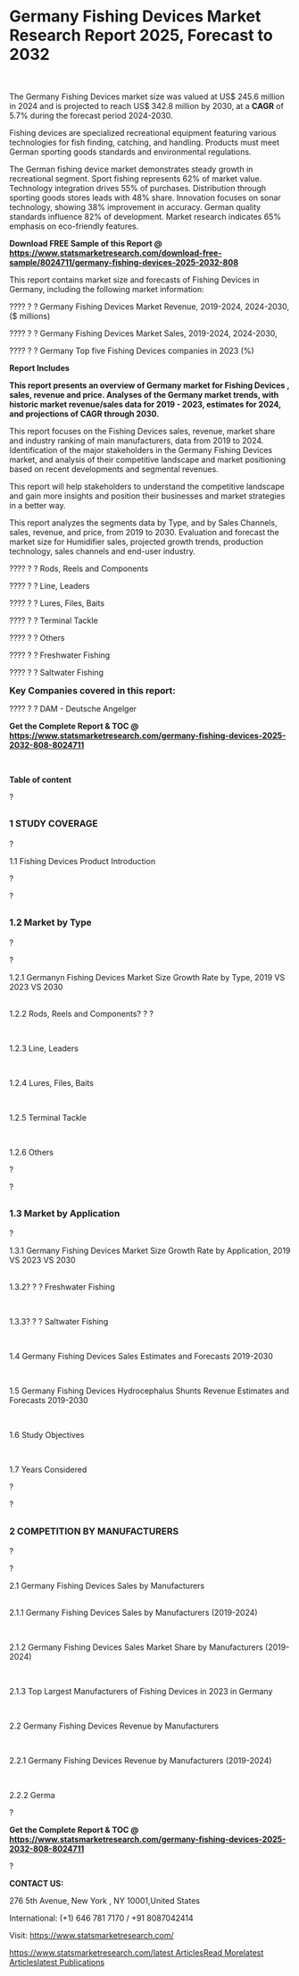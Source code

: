 <h1>Germany Fishing Devices Market Research Report 2025, Forecast to 2032</h1><br/><p>The Germany Fishing Devices market size was valued at US$ 245.6 million in 2024 and is projected to reach US$ 342.8 million by 2030, at a <strong>CAGR</strong> of 5.7% during the forecast period 2024-2030.</p>
 
 
 
 <p>Fishing devices are specialized recreational equipment featuring various technologies for fish finding, catching, and handling. Products must meet German sporting goods standards and environmental regulations.</p>
 
 
 
 <p>The German fishing device market demonstrates steady growth in recreational segment. Sport fishing represents 62% of market value. Technology integration drives 55% of purchases. Distribution through sporting goods stores leads with 48% share. Innovation focuses on sonar technology, showing 38% improvement in accuracy. German quality standards influence 82% of development. Market research indicates 65% emphasis on eco-friendly features.</p>
 
 
 
 <p><strong>Download FREE Sample of this Report @ <a href="https://www.statsmarketresearch.com/download-free-sample/8024711/germany-fishing-devices-2025-2032-808">https://www.statsmarketresearch.com/download-free-sample/8024711/germany-fishing-devices-2025-2032-808</a></strong></p>
 
 
 
 <p>This report contains market size and forecasts of Fishing Devices in Germany, including the following market information:</p>
 
 
 
 <p>???? ? ? Germany Fishing Devices Market Revenue, 2019-2024, 2024-2030, ($ millions)</p>
 
 
 
 <p>???? ? ? Germany Fishing Devices Market Sales, 2019-2024, 2024-2030,</p>
 
 
 
 <p>???? ? ? Germany Top five Fishing Devices companies in 2023 (%)</p>
 
 
 
 <p><strong>Report Includes</strong></p>
 
 
 
 <p><strong>This report presents an overview of Germany market for Fishing Devices , sales, revenue and price. Analyses of the Germany market trends, with historic market revenue/sales data for 2019 - 2023, estimates for 2024, and projections of <strong>CAGR</strong> through 2030.</strong></p>
 
 
 
 <p>This report focuses on the Fishing Devices sales, revenue, market share and industry ranking of main manufacturers, data from 2019 to 2024. Identification of the major stakeholders in the Germany Fishing Devices market, and analysis of their competitive landscape and market positioning based on recent developments and segmental revenues.</p>
 
 
 
 <p>This report will help stakeholders to understand the competitive landscape and gain more insights and position their businesses and market strategies in a better way.</p>
 
 
 
 <p>This report analyzes the segments data by Type, and by Sales Channels, sales, revenue, and price, from 2019 to 2030. Evaluation and forecast the market size for Humidifier sales, projected growth trends, production technology, sales channels and end-user industry.</p>
 
 
 
 <p>???? ? ? Rods, Reels and Components</p>
 
 
 
 <p>???? ? ? Line, Leaders</p>
 
 
 
 <p>???? ? ? Lures, Files, Baits</p>
 
 
 
 <p>???? ? ? Terminal Tackle</p>
 
 
 
 <p>???? ? ? Others</p>
 
 
 
 <p>???? ? ? Freshwater Fishing</p>
 
 
 
 <p>???? ? ? Saltwater Fishing</p>
 
 
 
 <p><span style="font-size:16px"><strong>Key Companies covered in this report:</strong></span></p>
 
 
 
 <p>???? ? ? DAM - Deutsche Angelger</p>
 
 
 
 <div><b>Get the Complete Report & TOC @ <a href="https://www.statsmarketresearch.com/germany-fishing-devices-2025-2032-808-8024711">https://www.statsmarketresearch.com/germany-fishing-devices-2025-2032-808-8024711</a></b></div>
 
 
 
 <p><br />
 
 <b>Table of content</b></p>
 
 
 
 <p>? </p>
 
 
 
 <h2><span style="font-size:16px"><strong>1 STUDY COVERAGE</strong></span></h2>
 
 
 
 <p>? </p>
 
 
 
 <p>1.1 Fishing Devices Product Introduction</p>
 
 
 
 <p>? </p>
 
 
 
 <p>? </p>
 
 
 
 <h2><span style="font-size:16px"><strong>1.2 Market by Type</strong></span></h2>
 
 
 
 <p>? </p>
 
 
 
 <p>? </p>
 
 
 
 <p>1.2.1 Germanyn Fishing Devices Market Size Growth Rate by Type, 2019 VS 2023 VS 2030<br />
 
 <br />
 
 1.2.2 Rods, Reels and Components? ? ? <br />
 
 <br />
 
 1.2.3 Line, Leaders<br />
 
 <br />
 
 1.2.4 Lures, Files, Baits<br />
 
 <br />
 
 1.2.5 Terminal Tackle<br />
 
 <br />
 
 1.2.6 Others<br />
 
 ? </p>
 
 
 
 <p>? </p>
 
 
 
 <h2><span style="font-size:16px"><strong>1.3 Market by Application</strong></span></h2>
 
 
 
 <p>? </p>
 
 
 
 <p>1.3.1 Germany Fishing Devices Market Size Growth Rate by Application, 2019 VS 2023 VS 2030<br />
 
 <br />
 
 1.3.2? ? ? Freshwater Fishing<br />
 
 <br />
 
 1.3.3? ? ? Saltwater Fishing<br />
 
 <br />
 
 1.4 Germany Fishing Devices Sales Estimates and Forecasts 2019-2030<br />
 
 <br />
 
 1.5 Germany Fishing Devices Hydrocephalus Shunts Revenue Estimates and Forecasts 2019-2030<br />
 
 <br />
 
 1.6 Study Objectives<br />
 
 <br />
 
 1.7 Years Considered</p>
 
 
 
 <p>? </p>
 
 
 
 <p>? </p>
 
 
 
 <h2><span style="font-size:16px"><strong>2 COMPETITION BY MANUFACTURERS</strong></span></h2>
 
 
 
 <p>? </p>
 
 
 
 <p>? </p>
 
 
 
 <p>2.1 Germany Fishing Devices Sales by Manufacturers<br />
 
 <br />
 
 2.1.1 Germany Fishing Devices Sales by Manufacturers (2019-2024)<br />
 
 <br />
 
 2.1.2 Germany Fishing Devices Sales Market Share by Manufacturers (2019-2024)<br />
 
 <br />
 
 2.1.3 Top Largest Manufacturers of Fishing Devices in 2023 in Germany<br />
 
 <br />
 
 2.2 Germany Fishing Devices Revenue by Manufacturers<br />
 
 <br />
 
 2.2.1 Germany Fishing Devices Revenue by Manufacturers (2019-2024)<br />
 
 <br />
 
 2.2.2 Germa</p>
 
 
 
 <p>? </p>
 
 
 
 <div><b>Get the Complete Report & TOC @ <a href="https://www.statsmarketresearch.com/germany-fishing-devices-2025-2032-808-8024711">https://www.statsmarketresearch.com/germany-fishing-devices-2025-2032-808-8024711</a></b></div>
 
 
 
 <p>? </p>
 
 
 
 <p><b>CONTACT US:</b><br />
 
 276 5th Avenue, New York , NY 10001,United States<br />
 
 International: (+1) 646 781 7170 / +91 8087042414<br />
 
 Visit: <a href="https://www.statsmarketresearch.com/">https://www.statsmarketresearch.com/</a><br />
 
 <a href="https://gyeongbokgung.com">https://www.statsmarketresearch.com/</a><a href="https://hallyeomaritime.com">latest Articles</a><a href="https://jingwansa.com">Read More</a><a href="https://nguoiviet.jp/">latest Articles</a><a href="https://www.intelmarketresearch.com/">latest Publications</a></p>